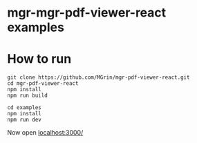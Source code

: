 # mgr-mgr-pdf-viewer-react examples

# How to run
```
git clone https://github.com/MGrin/mgr-pdf-viewer-react.git
cd mgr-pdf-viewer-react
npm install
npm run build

cd examples
npm install
npm run dev
```
Now open [localhost:3000/](http://localhost:3000/)
